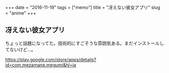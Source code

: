 +++
date = "2016-11-19"
tags =  ["memo"]
title = "冴えない彼女アプリ"
slug = "anime"
+++

## 冴えない彼女アプリ	  

ちょっと話題になってた。技術的にすごそうな雰囲気ある。まだインストールしてないけど...。

https://play.google.com/store/apps/details?id=com.mezamane.megumi&hl=ja
	  
